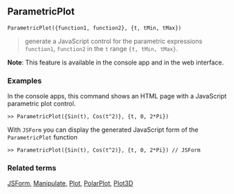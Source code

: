 ## ParametricPlot

```
ParametricPlot({function1, function2}, {t, tMin, tMax})  
```

> generate a JavaScript control for the parametric expressions `function1`, `function2` in the `t` range `{t, tMin, tMax}`.
	 
**Note**: This feature is available in the console app and in the web interface.

### Examples

In the console apps, this command shows an HTML page with a JavaScript parametric plot control.
 
```
>> ParametricPlot({Sin(t), Cos(t^2)}, {t, 0, 2*Pi}) 
```

With `JSForm` you can display the generated JavaScript form of the `ParametricPlot` function

```
>> ParametricPlot({Sin(t), Cos(t^2)}, {t, 0, 2*Pi}) // JSForm
```

### Related terms 
[JSForm](JSForm.md), [Manipulate](Manipulate.md), [Plot](Plot.md), [PolarPlot](PolarPlot.md), 
 [Plot3D](Plot3D.md)